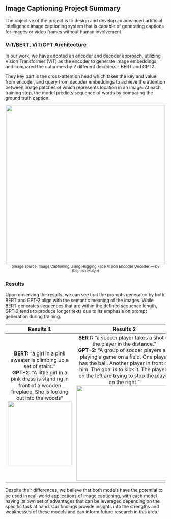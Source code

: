 ## Image Captioning Project Summary 

The objective of the project is to design and develop an advanced artificial intelligence image captioning system that is capable of generating captions for images or video frames without human involvement. 

### ViT/BERT, ViT/GPT Architecture
In our work, we have adopted an encoder and decoder approach, utilizing Vision Transformer (ViT) as the encoder to generate image embeddings, and compared the outcomes by 2 different decoders - BERT and GPT2.

They key part is the cross-attention head which takes the key and value from encoder, and query from decoder embeddings to achieve the attention between image patches of which represents location in an image.  At each training step, the model predicts sequence of words by comparing the ground truth caption.

<p align='center'>
  <img src="https://user-images.githubusercontent.com/21034990/233729022-02234e05-7b5b-4058-916a-a673d947252c.png" width=500></center><br>
  <sup>(image source: Image Captioning Using Hugging Face Vision Encoder Decoder — by Kalpesh Mulye)</sup>
</p>

### Results
Upon observing the results, we can see that the prompts generated by both BERT and GPT-2 align with the semantic meaning of the images. While BERT generates sequences that are within the defined sequence length, GPT-2 tends to produce longer texts due to its emphasis on prompt generation during training.

|   Results 1   |   Results 2   |   Results 3   |
|:-------------:|:-------------:|:-------------:|
| <b>BERT:</b> “a girl in a pink sweater is climbing up a set of stairs.” <br> <b>GPT-2:</b> “A little girl in a pink dress is standing in front of a wooden fireplace. She is looking out into the woods”<br> <img src="https://user-images.githubusercontent.com/21034990/229956708-3a933620-165d-4b10-b7eb-3dd0e6558cd1.png" width=200><br> | <b>BERT:</b> “a soccer player takes a shot of the player in the distance.”<br> <b>GPT-2:</b> “A group of soccer players are playing a game on a field. One player has the ball. Another player in front of him. The goal is to kick it. The players on the left are trying to stop the player on the right.”<br> <img src="https://user-images.githubusercontent.com/21034990/229957502-7beae146-26ba-4a28-bd0d-ed2bd0c649f5.png" width=300><br>|<b>BERT:</b> “a soccer game is being played in progress.”<br> <b>GPT-2:</b> “A soccer player in a red uniform is chasing after a ball. The player in white is trying to catch it”<br> <img src="https://user-images.githubusercontent.com/21034990/229957524-caba113f-df57-4648-84bf-f0f2fe943003.png" width=300><br> |

Despite their differences, we believe that both models have the potential to be used in real-world applications of image captioning, with each model having its own set of advantages that can be leveraged depending on the specific task at hand. Our findings provide insights into the strengths and weaknesses of these models and can inform future research in this area.
